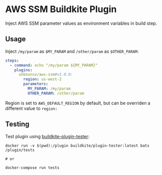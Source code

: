 # AWS SSM Buildkite Plugin

Inject AWS SSM parameter values as environment variables in build step.

## Usage

Inject `/my/param` as `$MY_PARAM` and `/other/param` as `$OTHER_PARAM`:

```yaml
steps:
  - command: echo "/my/param ${MY_PARAM}"
    plugins:
      unbounce/aws-ssm#v1.0.0:
        region: us-west-2
        parameters:
          MY_PARAM: /my/param
          OTHER_PARAM: /other/param
```

Region is set to `AWS_DEFAULT_REGION` by default, but can be overriden a different value to `region:`

## Testing

Test plugin using [buildkite-plugin-tester](https://github.com/buildkite-plugins/buildkite-plugin-tester):

```
docker run -v $(pwd):/plugin buildkite/plugin-tester:latest bats /plugin/tests

# or

docker-compose run tests
```
